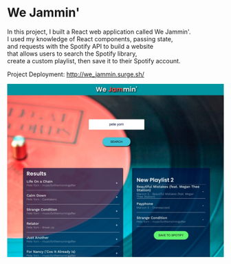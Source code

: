 # We Jammin'

In this project, I built a React web application called We Jammin'.  
I used my knowledge of React components, passing state,  
and requests with the Spotify API to build a website  
that allows users to search the Spotify library,  
create a custom playlist, then save it to their Spotify account. 
   
     
       
  
Project Deployment:  <a href='http://we_jammin.surge.sh/'>http://we_jammin.surge.sh/</a>
   
    
     
  
<img src="./Scrnshts/We_Jammin.jpeg" alt="record player">

